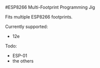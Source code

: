 #ESP8266 Multi-Footprint Programming Jig

Fits multiple ESP8266 footprints.

Currently supported:

* 12e

Todo:

* ESP-01
* the others

